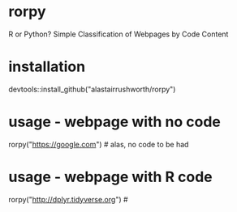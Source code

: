 # rorpy
R or Python? Simple Classification of Webpages by Code Content

# installation
devtools::install_github("alastairrushworth/rorpy")

# usage - webpage with no code
rorpy("https://google.com") # alas, no code to be had

# usage - webpage with R code
rorpy("http://dplyr.tidyverse.org") # 

